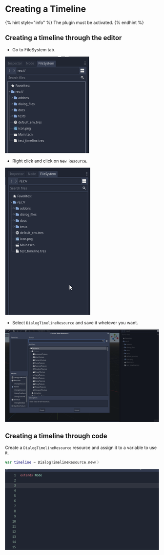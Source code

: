 # Creating a Timeline

{% hint style="info" %}
The plugin must be activated.
{% endhint %}

## Creating a timeline through the editor

* Go to FileSystem tab.

![FileSystem tab](../.gitbook/assets/image.png)

* Right click and click on `New Resource`.

![](../.gitbook/assets/file_system_en_example.gif)

* Select `DialogTimelineResource` and save it whetever you want.

![](../.gitbook/assets/new_resource_en_example.gif)

## Creating a timeline through code

Create a `DialogTimelineResource` resource and assign it to a variable to use it.

```swift
var timeline = DialogTimelineResource.new()
```

![](../.gitbook/assets/new_code_en_example.gif)

